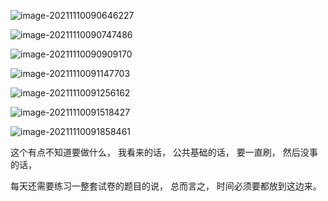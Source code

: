 ![image-20211110090646227](C:\Users\duoduo.liu\AppData\Roaming\Typora\typora-user-images\image-20211110090646227.png)

![image-20211110090747486](C:\Users\duoduo.liu\AppData\Roaming\Typora\typora-user-images\image-20211110090747486.png)

![image-20211110090909170](C:\Users\duoduo.liu\AppData\Roaming\Typora\typora-user-images\image-20211110090909170.png)



![image-20211110091147703](C:\Users\duoduo.liu\AppData\Roaming\Typora\typora-user-images\image-20211110091147703.png)

![image-20211110091256162](C:\Users\duoduo.liu\AppData\Roaming\Typora\typora-user-images\image-20211110091256162.png)

![image-20211110091518427](C:\Users\duoduo.liu\AppData\Roaming\Typora\typora-user-images\image-20211110091518427.png)

![image-20211110091858461](C:\Users\duoduo.liu\AppData\Roaming\Typora\typora-user-images\image-20211110091858461.png)



这个有点不知道要做什么， 我看来的话， 公共基础的话， 要一直刷， 然后没事的话，

每天还需要练习一整套试卷的题目的说， 总而言之， 时间必须要都放到这边来。